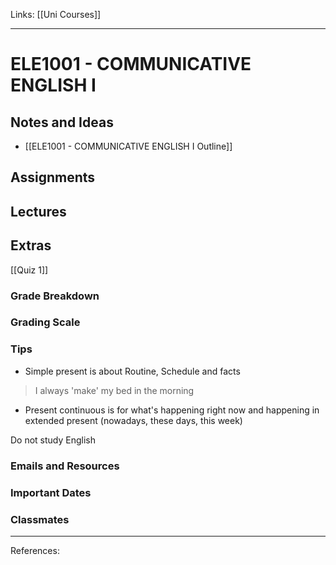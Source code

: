 
Links: [[Uni Courses]]
___
# ELE1001 - COMMUNICATIVE ENGLISH I

## Notes and Ideas
- [[ELE1001 - COMMUNICATIVE ENGLISH I Outline]]
## Assignments
## Lectures
## Extras
[[Quiz 1]]
### Grade Breakdown
### Grading Scale
### Tips
- Simple present is about Routine, Schedule and facts
> I always 'make' my bed in the morning

- Present continuous is for what's happening right now and happening in extended present (nowadays, these days, this week)

Do not study English

### Emails and Resources
### Important Dates
### Classmates
___
References:

